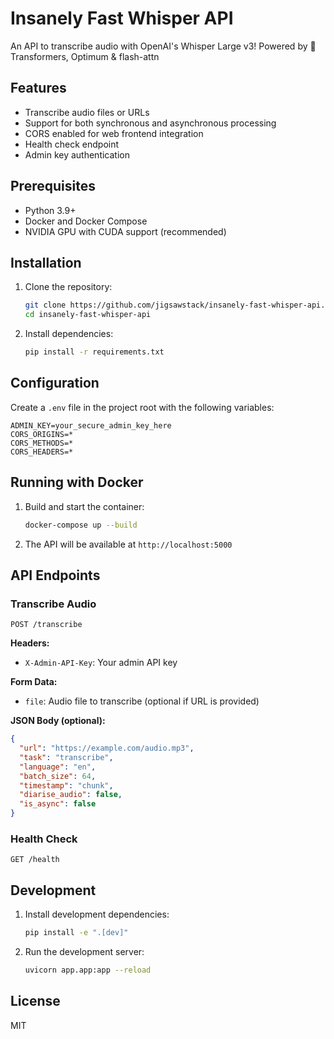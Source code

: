 # Insanely Fast Whisper API

An API to transcribe audio with OpenAI's Whisper Large v3! Powered by 🤗 Transformers, Optimum & flash-attn

## Features

- Transcribe audio files or URLs
- Support for both synchronous and asynchronous processing
- CORS enabled for web frontend integration
- Health check endpoint
- Admin key authentication

## Prerequisites

- Python 3.9+
- Docker and Docker Compose
- NVIDIA GPU with CUDA support (recommended)

## Installation

1. Clone the repository:
   ```bash
   git clone https://github.com/jigsawstack/insanely-fast-whisper-api.git
   cd insanely-fast-whisper-api
   ```

2. Install dependencies:
   ```bash
   pip install -r requirements.txt
   ```

## Configuration

Create a `.env` file in the project root with the following variables:

```env
ADMIN_KEY=your_secure_admin_key_here
CORS_ORIGINS=*
CORS_METHODS=*
CORS_HEADERS=*
```

## Running with Docker

1. Build and start the container:
   ```bash
   docker-compose up --build
   ```

2. The API will be available at `http://localhost:5000`

## API Endpoints

### Transcribe Audio

```
POST /transcribe
```

**Headers:**
- `X-Admin-API-Key`: Your admin API key

**Form Data:**
- `file`: Audio file to transcribe (optional if URL is provided)

**JSON Body (optional):**
```json
{
  "url": "https://example.com/audio.mp3",
  "task": "transcribe",
  "language": "en",
  "batch_size": 64,
  "timestamp": "chunk",
  "diarise_audio": false,
  "is_async": false
}
```

### Health Check

```
GET /health
```

## Development

1. Install development dependencies:
   ```bash
   pip install -e ".[dev]"
   ```

2. Run the development server:
   ```bash
   uvicorn app.app:app --reload
   ```

## License

MIT
